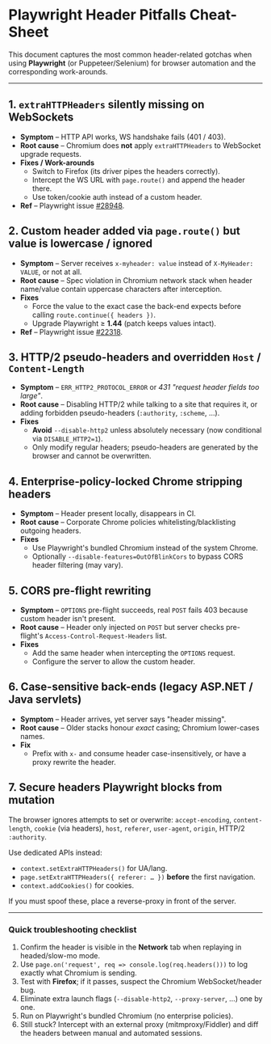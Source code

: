 # Playwright Header Pitfalls Cheat-Sheet

This document captures the most common header-related gotchas when using **Playwright** (or Puppeteer/Selenium) for browser automation and the corresponding work-arounds.

---

## 1. `extraHTTPHeaders` silently missing on WebSockets
* **Symptom** – HTTP API works, WS handshake fails (401 / 403).
* **Root cause** – Chromium does **not** apply `extraHTTPHeaders` to WebSocket upgrade requests.
* **Fixes / Work-arounds**
  * Switch to Firefox (its driver pipes the headers correctly).
  * Intercept the WS URL with `page.route()` and append the header there.
  * Use token/cookie auth instead of a custom header.
* **Ref** – Playwright issue [#28948](https://github.com/microsoft/playwright/issues/28948).

## 2. Custom header added via `page.route()` but value is lowercase / ignored
* **Symptom** – Server receives `x-myheader: value` instead of `X-MyHeader: VALUE`, or not at all.
* **Root cause** – Spec violation in Chromium network stack when header name/value contain uppercase characters after interception.
* **Fixes**
  * Force the value to the exact case the back-end expects before calling `route.continue({ headers })`.
  * Upgrade Playwright ≥ **1.44** (patch keeps values intact).
* **Ref** – Playwright issue [#22318](https://github.com/microsoft/playwright/issues/22318).

## 3. HTTP/2 pseudo-headers and overridden `Host` / `Content-Length`
* **Symptom** – `ERR_HTTP2_PROTOCOL_ERROR` or *431 "request header fields too large"*.
* **Root cause** – Disabling HTTP/2 while talking to a site that requires it, or adding forbidden pseudo-headers (`:authority`, `:scheme`, …).
* **Fixes**
  * **Avoid** `--disable-http2` unless absolutely necessary (now conditional via `DISABLE_HTTP2=1`).
  * Only modify regular headers; pseudo-headers are generated by the browser and cannot be overwritten.

## 4. Enterprise-policy-locked Chrome stripping headers
* **Symptom** – Header present locally, disappears in CI.
* **Root cause** – Corporate Chrome policies whitelisting/blacklisting outgoing headers.
* **Fixes**
  * Use Playwright's bundled Chromium instead of the system Chrome.
  * Optionally `--disable-features=OutOfBlinkCors` to bypass CORS header filtering (may vary).

## 5. CORS pre-flight rewriting
* **Symptom** – `OPTIONS` pre-flight succeeds, real `POST` fails 403 because custom header isn't present.
* **Root cause** – Header only injected on `POST` but server checks pre-flight's `Access-Control-Request-Headers` list.
* **Fixes**
  * Add the same header when intercepting the `OPTIONS` request.
  * Configure the server to allow the custom header.

## 6. Case-sensitive back-ends (legacy ASP.NET / Java servlets)
* **Symptom** – Header arrives, yet server says "header missing".
* **Root cause** – Older stacks honour *exact* casing; Chromium lower-cases names.
* **Fix**
  * Prefix with `x-` and consume header case-insensitively, or have a proxy rewrite the header.

## 7. Secure headers Playwright blocks from mutation
The browser ignores attempts to set or overwrite:
`accept-encoding`, `content-length`, `cookie` (via headers), `host`, `referer`, `user-agent`, `origin`, HTTP/2 `:authority`.

Use dedicated APIs instead:
* `context.setExtraHTTPHeaders()` for UA/lang.
* `page.setExtraHTTPHeaders({ referer: … })` **before** the first navigation.
* `context.addCookies()` for cookies.

If you must spoof these, place a reverse-proxy in front of the server.

---

### Quick troubleshooting checklist
1. Confirm the header is visible in the **Network** tab when replaying in headed/slow-mo mode.
2. Use `page.on('request', req => console.log(req.headers()))` to log exactly what Chromium is sending.
3. Test with **Firefox**; if it passes, suspect the Chromium WebSocket/header bug.
4. Eliminate extra launch flags (`--disable-http2`, `--proxy-server`, …) one by one.
5. Run on Playwright's bundled Chromium (no enterprise policies).
6. Still stuck? Intercept with an external proxy (mitmproxy/Fiddler) and diff the headers between manual and automated sessions. 